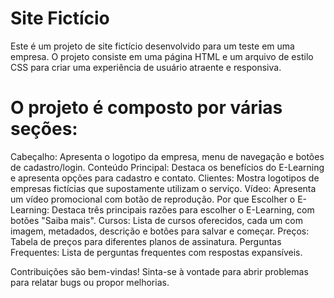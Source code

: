 # Site Fictício
Este é um projeto de site fictício desenvolvido para um teste em uma empresa. O projeto consiste em uma página HTML e um arquivo de estilo CSS para criar uma experiência de usuário atraente e responsiva.

# O projeto é composto por várias seções:

Cabeçalho: Apresenta o logotipo da empresa, menu de navegação e botões de cadastro/login.
Conteúdo Principal: Destaca os benefícios do E-Learning e apresenta opções para cadastro e contato.
Clientes: Mostra logotipos de empresas fictícias que supostamente utilizam o serviço.
Vídeo: Apresenta um vídeo promocional com botão de reprodução.
Por que Escolher o E-Learning: Destaca três principais razões para escolher o E-Learning, com botões "Saiba mais".
Cursos: Lista de cursos oferecidos, cada um com imagem, metadados, descrição e botões para salvar e começar.
Preços: Tabela de preços para diferentes planos de assinatura.
Perguntas Frequentes: Lista de perguntas frequentes com respostas expansíveis.

Contribuições são bem-vindas! Sinta-se à vontade para abrir problemas para relatar bugs ou propor melhorias.
